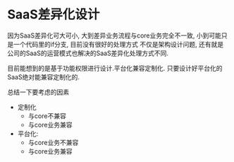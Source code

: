 # SaaS差异化设计

因为SaaS差异化可大可小, 大到差异业务流程与core业务完全不一致, 小到可能只是一个代码里的if分支, 目前没有很好的处理方式
不仅是架构设计问题, 还有就是 公司的SaaS的运营模式也解决的SaaS差异化处理方式不同.

目前能想到的是基于功能权限进行设计.平台化兼容定制化.  只要设计好平台化的SaaS绝对能兼容定制化的.

总结一下要考虑的因素
- 定制化
  - 与core不兼容
  - 与core业务兼容
- 平台化: 
  - 与core业务不兼容
  - 与core业务兼容






